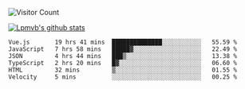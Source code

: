 ![Visitor Count](https://profile-counter.glitch.me/Lpmvb/count.svg)

[![Lpmvb's github stats](https://github-readme-stats.vercel.app/api?username=lpmvb&show_icons=true&title_color=fff&icon_color=79ff97&text_color=9f9f9f&bg_color=151515)](https://github.com/anuraghazra/github-readme-stats)

<!--
Here are some ideas to get you started:

- 🔭 I’m currently working on ...
- 🌱 I’m currently learning ...
- 👯 I’m looking to collaborate on ...
- 🤔 I’m looking for help with ...
- 💬 Ask me about ...
- 📫 How to reach me: ...
- 😄 Pronouns: ...
- ⚡ Fun fact: ...
-->

<!--START_SECTION:waka-->

```text
Vue.js       19 hrs 41 mins  ██████████████░░░░░░░░░░░   55.59 %
JavaScript   7 hrs 58 mins   █████▓░░░░░░░░░░░░░░░░░░░   22.49 %
JSON         4 hrs 44 mins   ███▒░░░░░░░░░░░░░░░░░░░░░   13.38 %
TypeScript   2 hrs 20 mins   █▓░░░░░░░░░░░░░░░░░░░░░░░   06.60 %
HTML         32 mins         ▒░░░░░░░░░░░░░░░░░░░░░░░░   01.55 %
Velocity     5 mins          ░░░░░░░░░░░░░░░░░░░░░░░░░   00.25 %
```

<!--END_SECTION:waka-->
